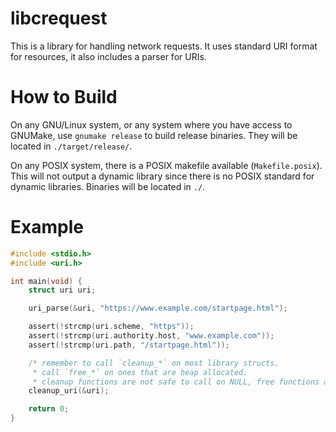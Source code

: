 # libcrequest

This is a library for handling network requests. It uses standard URI format for resources, it also includes a parser for URIs.

# How to Build

On any GNU/Linux system, or any system where you have access to GNUMake, use `gnumake release` to build release binaries.
They will be located in `./target/release/`.

On any POSIX system, there is a POSIX makefile available (`Makefile.posix`). This will not output a dynamic library
since there is no POSIX standard for dynamic libraries. Binaries will be located in `./`.

# Example

```c
#include <stdio.h>
#include <uri.h>

int main(void) {
    struct uri uri;

    uri_parse(&uri, "https://www.example.com/startpage.html");

    assert(!strcmp(uri.scheme, "https"));
    assert(!strcmp(uri.authority.host, "www.example.com"));
    assert(!strcmp(uri.path, "/startpage.html"));

    /* remember to call `cleanup_*` on most library structs.
     * call `free_*` on ones that are heap allocated.
     * cleanup functions are not safe to call on NULL, free functions are. */
    cleanup_uri(&uri);

    return 0;
}
```
